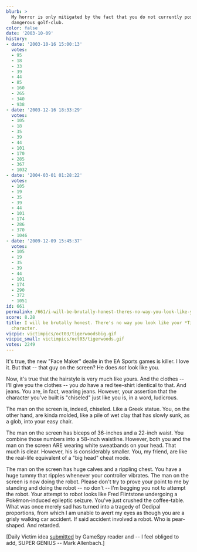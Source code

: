 ```yaml
---
blurb: >
  My horror is only mitigated by the fact that you do not currently possess a large,
  dangerous golf-club.
color: false
date: '2003-10-09'
history:
- date: '2003-10-16 15:00:13'
  votes:
  - 95
  - 18
  - 33
  - 39
  - 44
  - 85
  - 160
  - 265
  - 340
  - 938
- date: '2003-12-16 18:33:29'
  votes:
  - 105
  - 18
  - 35
  - 39
  - 44
  - 101
  - 170
  - 285
  - 367
  - 1032
- date: '2004-03-01 01:28:22'
  votes:
  - 105
  - 19
  - 35
  - 39
  - 44
  - 101
  - 174
  - 286
  - 370
  - 1046
- date: '2009-12-09 15:45:37'
  votes:
  - 105
  - 19
  - 35
  - 39
  - 44
  - 101
  - 174
  - 290
  - 372
  - 1051
id: 661
permalink: /661/i-will-be-brutally-honest-theres-no-way-you-look-like-your-tiger-woods-2004-character/
score: 8.28
title: I will be brutally honest. There's no way you look like your *Tiger Woods 2004*
  character.
vicpic: victimpics/oct03/tigerwoodsbig.gif
vicpic_small: victimpics/oct03/tigerwoods.gif
votes: 2249
---
```


It's true, the new "Face Maker" dealie in the EA Sports games is killer.
I love it. But that -- that guy on the screen? He does *not* look like
you.

Now, it's true that the hairstyle is very much like yours. And the
clothes -- I'll give you the clothes -- you *do* have a red tee-shirt
identical to that. And jeans. You are, in fact, wearing jeans. However,
your assertion that the character you've built is "chiseled" just like
you is, in a word, ludicrous.

The man on the screen is, indeed, chiseled. Like a Greek statue. You, on
the other hand, are kinda molded, like a pile of wet clay that has
slowly sunk, as a glob, into your easy chair.

The man on the screen has biceps of 36-inches and a 22-inch waist. You
combine those numbers into a 58-inch waistline. However, both you and
the man on the screen ARE wearing white sweatbands on your head. That
much is clear. However, his is considerably smaller. You, my friend, are
like the real-life equivalent of a "big head" cheat mode.

The man on the screen has huge calves and a rippling chest. You have a
huge tummy that ripples whenever your controller vibrates. The man on
the screen is now doing the robot. Please don't try to prove your point
to me by standing and doing the robot -- no don't -- I'm begging you not
to attempt the robot. Your attempt to robot looks like Fred Flintstone
undergoing a Pokémon-induced epileptic seizure. You've just crushed the
coffee-table. What was once merely sad has turned into a tragedy of
Oedipal proportions, from which I am unable to avert my eyes as though
you are a grisly walking car accident. If said accident involved a
robot. Who is pear-shaped. And retarded.

\[Daily Victim idea
[submitted](http://web.archive.org/web/20031009000000/http://feedback.gamespy.com/)
by GameSpy reader and -- I feel obliged to add, SUPER GENIUS -- Mark
Allenbach.\]